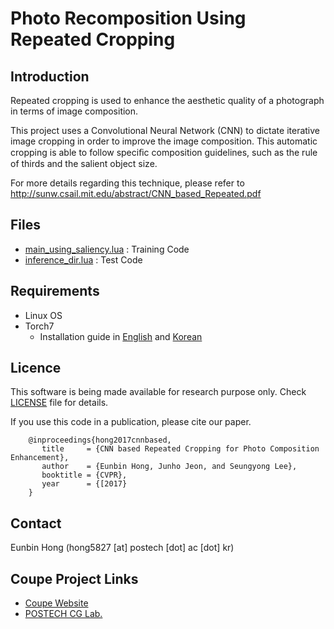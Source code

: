 # Photo Recomposition Using Repeated Cropping #

## Introduction ##
Repeated cropping is used to enhance the aesthetic quality of a photograph in terms of image composition.  

This project uses a Convolutional Neural Network (CNN) to dictate iterative image cropping in order to improve the image composition. This automatic cropping is able to follow speciﬁc composition guidelines, such as the rule of thirds and the salient object size. 

For more details regarding this technique, please refer to http://sunw.csail.mit.edu/abstract/CNN_based_Repeated.pdf

## Files ##
* [main_using_saliency.lua](Repeated%20Cropping/main_using_saliency.lua) : Training Code
* [inference_dir.lua](Repeated%20Cropping/inference_dir.lua) : Test Code

## Requirements ##
* Linux OS
* Torch7
  * Installation guide in [English](http://www.jetsonhacks.com/2015/05/20/torch-7-scientific-computer-framework-with-cudnn-nvidia-jetson-tk1/) and [Korean](http://www.whydsp.org/279)

## Licence ##

This software is being made available for research purpose only. Check [LICENSE](LICENSE) file for details.  
  
If you use this code in a publication, please cite our paper.  
  
```
    @inproceedings{hong2017cnnbased,
       title     = {CNN based Repeated Cropping for Photo Composition Enhancement},
       author    = {Eunbin Hong, Junho Jeon, and Seungyong Lee},
       booktitle = {CVPR},
       year      = {[2017}
    }
```

## Contact ##
Eunbin Hong (hong5827 [at] postech [dot] ac [dot] kr)


## Coupe Project Links ##
* [Coupe Website](http://coupe.postech.ac.kr/)
* [POSTECH CG Lab.](http://cg.postech.ac.kr/)

